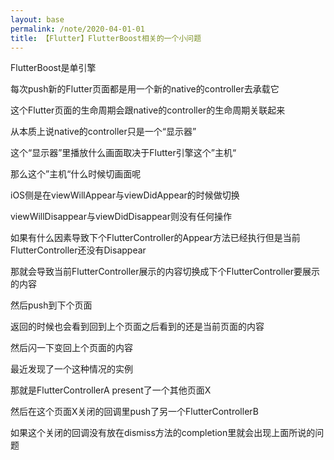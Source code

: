 ```yaml
---
layout: base
permalink: /note/2020-04-01-01
title: 【Flutter】FlutterBoost相关的一个小问题
---
```


FlutterBoost是单引擎

每次push新的Flutter页面都是用一个新的native的controller去承载它

这个Flutter页面的生命周期会跟native的controller的生命周期关联起来

从本质上说native的controller只是一个“显示器”

这个“显示器”里播放什么画面取决于Flutter引擎这个”主机“

那么这个”主机“什么时候切画面呢

iOS侧是在viewWillAppear与viewDidAppear的时候做切换

viewWillDisappear与viewDidDisappear则没有任何操作

如果有什么因素导致下个FlutterController的Appear方法已经执行但是当前FlutterController还没有Disappear

那就会导致当前FlutterController展示的内容切换成下个FlutterController要展示的内容

然后push到下个页面

返回的时候也会看到回到上个页面之后看到的还是当前页面的内容

然后闪一下变回上个页面的内容

最近发现了一个这种情况的实例

那就是FlutterControllerA present了一个其他页面X

然后在这个页面X关闭的回调里push了另一个FlutterControllerB

如果这个关闭的回调没有放在dismiss方法的completion里就会出现上面所说的问题

